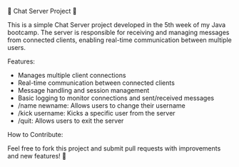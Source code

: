 💬 Chat Server Project 💬

This is a simple Chat Server project developed in the 5th week of my Java bootcamp. 
The server is responsible for receiving and managing messages from connected clients, enabling real-time communication between multiple users.

Features:

- Manages multiple client connections
- Real-time communication between connected clients
- Message handling and session management
- Basic logging to monitor connections and sent/received messages
- /name newname: Allows users to change their username
- /kick username: Kicks a specific user from the server
- /quit: Allows users to exit the server


How to Contribute:

Feel free to fork this project and submit pull requests with improvements and new features! 🚀

